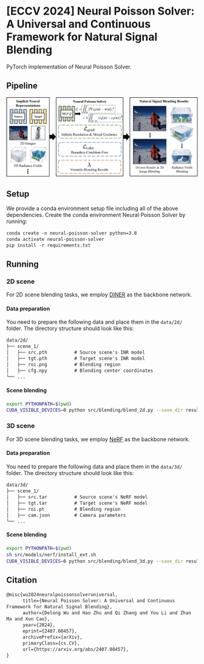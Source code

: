 # [ECCV 2024] Neural Poisson Solver: A Universal and Continuous Framework for Natural Signal Blending
PyTorch implementation of Neural Poisson Solver.

## Pipeline
<img src='assets/pipeline.png' alt="pipeline"/>

## Setup
We provide a conda environment setup file including all of the above dependencies. Create the conda environment Neural Poisson Solver by running:
```
conda create -n neural-poisson-solver python=3.8
conda activate neural-poisson-solver
pip install -r requirements.txt
```
 
## Running

### 2D scene
For 2D scene blending tasks, we employ [DINER](https://github.com/Ezio77/DINER) as the backbone network. 

#### Data preparation
You need to prepare the following data and place them in the `data/2d/` folder. The directory structure should look like this:
```
data/2d/
├── scene_1/
│   ├── src.pth          # Source scene's INR model
│   ├── tgt.pth          # Target scene's INR model
│   ├── roi.png          # Blending region
│   ├── cfg.npy          # Blending center coordinates
└── ...
```

#### Scene blending
```bash
export PYTHONPATH=$(pwd)
CUDA_VISIBLE_DEVICES=0 python src/blending/blend_2d.py --save_dir results/2d/scene_1/ --root_dir data/2d/scene_1/ --use_numpy False
```

### 3D scene
For 3D scene blending tasks, we employ [NeRF](https://github.com/yenchenlin/nerf-pytorch) as the backbone network.

#### Data preparation
You need to prepare the following data and place them in the `data/3d/` folder. The directory structure should look like this:
```
data/3d/
├── scene_1/
│   ├── src.tar          # Source scene's NeRF model
│   ├── tgt.tar          # Target scene's NeRF model
│   ├── roi.pt           # Blending region
│   ├── cam.json         # Camera parameters
└── ...
```

#### Scene blending
```bash
export PYTHONPATH=$(pwd)
sh src/models/nerf/install_ext.sh
CUDA_VISIBLE_DEVICES=0 python src/blending/blend_3d.py --save_dir results/3d/scene_1/ --root_dir data/3d/scene_1/
```

## Citation
```
@misc{wu2024neuralpoissonsolveruniversal,
      title={Neural Poisson Solver: A Universal and Continuous Framework for Natural Signal Blending}, 
      author={Delong Wu and Hao Zhu and Qi Zhang and You Li and Zhan Ma and Xun Cao},
      year={2024},
      eprint={2407.08457},
      archivePrefix={arXiv},
      primaryClass={cs.CV},
      url={https://arxiv.org/abs/2407.08457}, 
}
```
